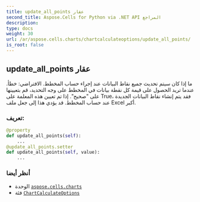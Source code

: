 ```yaml
---
title: update_all_points عقار
second_title: Aspose.Cells for Python via .NET API المراجع
description:
type: docs
weight: 30
url: /ar/aspose.cells.charts/chartcalculateoptions/update_all_points/
is_root: false
---
```

##  update_all_points عقار

 ما إذا كان سيتم تحديث جميع نقاط البيانات عند إجراء حساب المخطط. الافتراضي: خطأ.
عندما تريد الحصول على قيمة كل نقطة بيانات في المخطط على وجه التحديد، قم بتعيينها على "صحيح".
إذا تم تعيين هذه المعلمة على True، فقد يتم إنشاء نقاط البيانات الجديدة عند حساب المخطط. قد يؤدي هذا إلى جعل ملف Excel أكبر.
###  تعريف:
```python
@property
def update_all_points(self):
    ...
@update_all_points.setter
def update_all_points(self, value):
    ...
```

###  أنظر أيضا
* الوحدة [`aspose.cells.charts`](../../)
* فئة [`ChartCalculateOptions`](/cells/python-net/ar/aspose.cells.charts/chartcalculateoptions)
